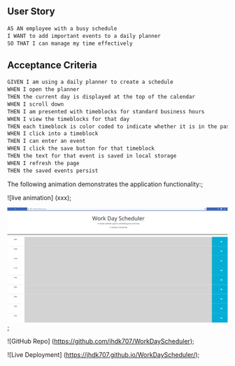 ## User Story

```md
AS AN employee with a busy schedule
I WANT to add important events to a daily planner
SO THAT I can manage my time effectively
```

## Acceptance Criteria

```md
GIVEN I am using a daily planner to create a schedule
WHEN I open the planner
THEN the current day is displayed at the top of the calendar
WHEN I scroll down
THEN I am presented with timeblocks for standard business hours
WHEN I view the timeblocks for that day
THEN each timeblock is color coded to indicate whether it is in the past, present, or future
WHEN I click into a timeblock
THEN I can enter an event
WHEN I click the save button for that timeblock
THEN the text for that event is saved in local storage
WHEN I refresh the page
THEN the saved events persist
```

The following animation demonstrates the application functionality:;

![live animation] (xxx);

![screenshot grayed out past](https://github.com/jhdk707/WorkDayScheduler/blob/597c2749c61c24f7e7906de19a15fe1e2e6d59e6/assets/screenshotgraypast.png);

![GitHub Repo] (https://github.com/jhdk707/WorkDayScheduler);

![Live Deployment] (https://jhdk707.github.io/WorkDayScheduler/);
